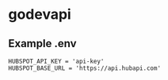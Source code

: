 # godevapi






## Example .env

```
HUBSPOT_API_KEY = 'api-key'
HUBSPOT_BASE_URL = 'https://api.hubapi.com'
```